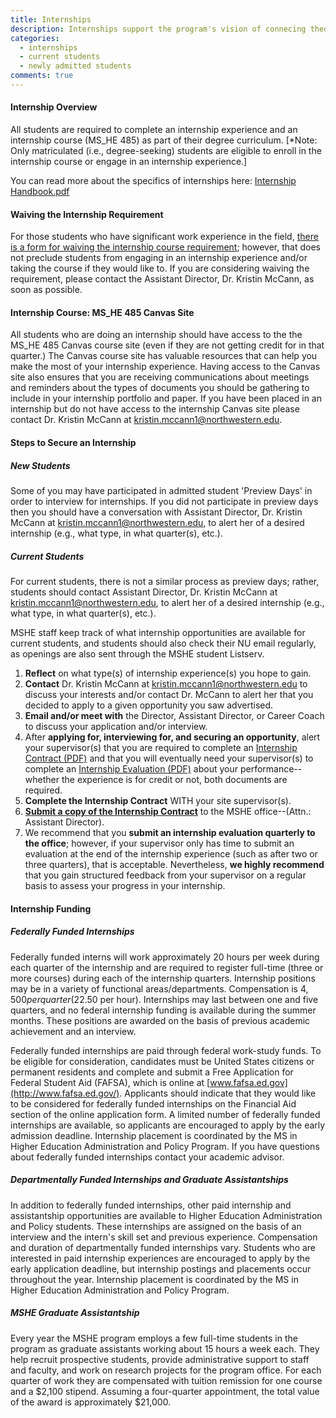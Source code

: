 ```yaml
---
title: Internships
description: Internships support the program's vision of connecing theory to practice and support students' development as higher education professionals. Read more about waiving the internship requirement, the internship course (MSHE 485), steps to securing an internship, and internship funding. 
categories: 
  - internships
  - current students
  - newly admitted students
comments: true
---
```


#### Internship Overview

All students are required to complete an internship experience and an internship course (MS_HE 485) as part of their degree curriculum. [*Note: Only matriculated (i.e., degree-seeking) students are eligible to enroll in the internship course or engage in an internship experience.]

You can read more about the specifics of internships here: [Internship Handbook.pdf](https://northwestern.box.com/shared/static/8q1ruv7ksl49x294l5sf.pdf)

#### Waiving the Internship Requirement

For those students who have significant work experience in the field, [there is a form for waiving the internship course requirement](https://sesp.box.com/shared/static/18e6c2988634e2552d74.pdf); however, that does not preclude students from engaging in an internship experience and/or taking the course if they would like to. If you are considering waiving the requirement, please contact the Assistant Director, Dr. Kristin McCann, as soon as possible.

#### Internship Course: MS_HE 485 Canvas Site

All students who are doing an internship should have access to the the MS_HE 485 Canvas course site (even if they are not getting credit for in that quarter.) The Canvas course site has valuable resources that can help you make the most of your internship experience. Having access to the Canvas site also ensures that you are receiving communications about meetings and reminders about the types of documents you should be gathering to include in your internship portfolio and paper. If you have been placed in an internship but do not have access to the internship Canvas site please contact Dr. Kristin McCann at [kristin.mccann1@northwestern.edu](mailto:kristin.mccann1@northwestern.edu).

#### Steps to Secure an Internship

##### New Students

Some of you may have participated in admitted student 'Preview Days' in order to interview for internships. If you did not participate in preview days then you should have a conversation with Assistant Director, Dr. Kristin McCann at [kristin.mccann1@northwestern.edu](mailto:kristin.mccann1@northwestern.edu), to alert her of a desired internship (e.g., what type, in what quarter(s), etc.).

##### Current Students

For current students, there is not a similar process as preview days; rather, students should contact Assistant Director, Dr. Kristin McCann at [kristin.mccann1@northwestern.edu](mailto:kristin.mccann1@northwestern.edu), to alert her of a desired internship (e.g., what type, in what quarter(s), etc.).

MSHE staff keep track of what internship opportunities are available for current students, and students should also check their NU email regularly, as openings are also sent through the MSHE student Listserv.

1.  **Reflect** on what type(s) of internship experience(s) you hope to gain.
2.  **Contact** Dr. Kristin McCann at [kristin.mccann1@northwestern.edu](mailto:kristin.mccann1@northwestern.edu) to discuss your interests and/or contact Dr. McCann to alert her that you decided to apply to a given opportunity you saw advertised.
3.  **Email and/or meet with** the Director, Assistant Director, or Career Coach to discuss your application and/or interview.
4.  After **applying for, interviewing for, and securing an opportunity**, alert your supervisor(s) that you are required to complete an [Internship Contract (PDF)](https://sesp.box.com/shared/static/0af73a6f40872a70bcbe.pdf) and that you will eventually need your supervisor(s) to complete an [Internship Evaluation (PDF)](https://sesp.box.com/shared/static/3308bfceade7c9fa2ab1.pdf) about your performance--whether the experience is for credit or not, both documents are required.
5.  **Complete the Internship Contract** WITH your site supervisor(s).
6.  **[Submit a copy of the Internship Contract](mailto:kristin.mccann1@northwestern.edu)** to the MSHE office--(Attn.: Assistant Director).
7.  We recommend that you **submit an internship evaluation quarterly to the office**; however, if your supervisor only has time to submit an evaluation at the end of the internship experience (such as after two or three quarters), that is acceptable. Nevertheless, **we highly recommend** that you gain structured feedback from your supervisor on a regular basis to assess your progress in your internship.

#### Internship Funding

##### Federally Funded Internships

Federally funded interns will work approximately 20 hours per week during each quarter of the internship and are required to register full-time (three or more courses) during each of the internship quarters. Internship positions may be in a variety of functional areas/departments. Compensation is $4,500 per quarter ($22.50 per hour). Internships may last between one and five quarters, and no federal internship funding is available during the summer months. These positions are awarded on the basis of previous academic achievement and an interview.

Federally funded internships are paid through federal work-study funds. To be eligible for consideration, candidates must be United States citizens or permanent residents and complete and submit a Free Application for Federal Student Aid (FAFSA), which is online at [www.fafsa.ed.gov](http://www.fafsa.ed.gov/). Applicants should indicate that they would like to be considered for federally funded internships on the Financial Aid section of the online application form. A limited number of federally funded internships are available, so applicants are encouraged to apply by the early admission deadline. Internship placement is coordinated by the MS in Higher Education Administration and Policy Program. If you have questions about federally funded internships contact your academic advisor.

##### Departmentally Funded Internships and Graduate Assistantships

In addition to federally funded internships, other paid internship and assistantship opportunities are available to Higher Education Administration and Policy students. These internships are assigned on the basis of an interview and the intern's skill set and previous experience. Compensation and duration of departmentally funded internships vary. Students who are interested in paid internship experiences are encouraged to apply by the early application deadline, but internship postings and placements occur throughout the year. Internship placement is coordinated by the MS in Higher Education Administration and Policy Program.

##### MSHE Graduate Assistantship

Every year the MSHE program employs a few full-time students in the program as graduate assistants working about 15 hours a week each. They help recruit prospective students, provide administrative support to staff and faculty, and work on research projects for the program office. For each quarter of work they are compensated with tuition remission for one course and a $2,100 stipend. Assuming a four-quarter appointment, the total value of the award is approximately $21,000.